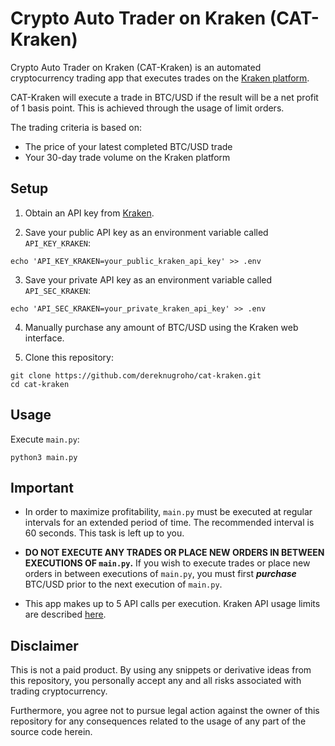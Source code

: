 # Crypto Auto Trader on Kraken (CAT-Kraken)

Crypto Auto Trader on Kraken (CAT-Kraken) is an automated cryptocurrency trading app that executes trades on the [Kraken platform](https://www.kraken.com/).

CAT-Kraken will execute a trade in BTC/USD if the result will be a net profit of 1 basis point. This is achieved through the usage of limit orders.

The trading criteria is based on:

- The price of your latest completed BTC/USD trade
- Your 30-day trade volume on the Kraken platform

## Setup

1. Obtain an API key from [Kraken](https://pro.kraken.com/).

2. Save your public API key as an environment variable called `API_KEY_KRAKEN`:
```
echo 'API_KEY_KRAKEN=your_public_kraken_api_key' >> .env
```

3. Save your private API key as an environment variable called `API_SEC_KRAKEN`:
```
echo 'API_SEC_KRAKEN=your_private_kraken_api_key' >> .env
```

4. Manually purchase any amount of BTC/USD using the Kraken web interface.

5. Clone this repository:
```
git clone https://github.com/dereknugroho/cat-kraken.git
cd cat-kraken
```

## Usage

Execute `main.py`:

```
python3 main.py
```

## Important

- In order to maximize profitability, `main.py` must be executed at regular intervals for an extended period of time. The recommended interval is 60 seconds. This task is left up to you.

- **DO NOT EXECUTE ANY TRADES OR PLACE NEW ORDERS IN BETWEEN EXECUTIONS OF `main.py`.** If you wish to execute trades or place new orders in between executions of `main.py`, you must first ***purchase*** BTC/USD prior to the next execution of `main.py`.

- This app makes up to 5 API calls per execution. Kraken API usage limits are described [here](https://support.kraken.com/articles/360045239571-trading-rate-limits).

## Disclaimer

This is not a paid product. By using any snippets or derivative ideas from this repository, you personally accept any and all risks associated with trading cryptocurrency.

Furthermore, you agree not to pursue legal action against the owner of this repository for any consequences related to the usage of any part of the source code herein.
